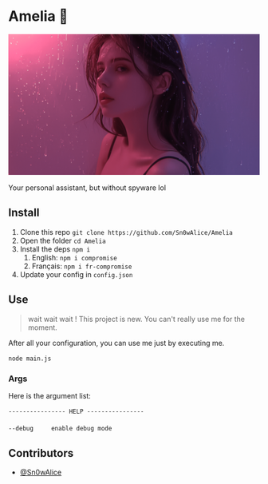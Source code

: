 # Amelia 👑

![Amelia banner](./.github/banner.png)

Your personal assistant, but without spyware lol

## Install
1. Clone this repo `git clone https://github.com/Sn0wAlice/Amelia`
2. Open the folder `cd Amelia`
3. Install the deps `npm i`
    1. English: `npm i compromise`
    2. Français: `npm i fr-compromise`
4. Update your config in `config.json`

## Use
> wait wait wait ! This project is new. You can't really use me for the moment.

After all your configuration, you can use me just by executing me.
```shell
node main.js
```

### Args
Here is the argument list:
```txt
---------------- HELP ----------------

--debug     enable debug mode
```

## Contributors
- [@Sn0wAlice](https://github.com/Sn0wAlice)